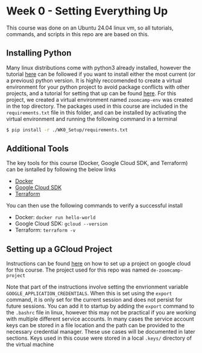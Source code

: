 # Week 0 - Setting Everything Up

This course was done on an Ubuntu 24.04 linux vm, so all tutorials, commands, and scripts in this repo are are based on this. 

## Installing Python

Many linux distributions come with python3 already installed, however the tutorial [here](https://docs.vultr.com/how-to-install-python-and-pip-on-ubuntu-24-04) can be followed if you want to install either the most current (or a previous) python version. It is highly reccomended to create a virtual environment for your python project to avoid package conflicts with other projects, and a tutorial for setting that up can be found [here](https://docs.python.org/3/library/venv.html). For this project, we created a virtual environment named `zoomcamp-env` was created in the top directory. The packages used in this course are included in the `requirements.txt` file in this folder, and can be installed by activating the virtual environment and running the following command in a terminal

```bash
$ pip install -r ./WK0_Setup/requirements.txt
```

## Additional Tools

The key tools for this course (Docker, Google Cloud SDK, and Terraform) can be isntalled by following the below links

* [Docker](https://docs.docker.com/engine/install/ubuntu/)
* [Google Cloud SDK](https://cloud.google.com/sdk/docs/install#deb)
* [Terraform](https://developer.hashicorp.com/terraform/tutorials/aws-get-started/install-cli)

You can then use the following commands to verify a successful install

* Docker: `docker run hello-world`
* Google Cloud SDK: `gcloud --version`
* Terraform: `terraform -v`

## Setting up a GCloud Project

Instructions can be found [here](https://github.com/DataTalksClub/data-engineering-zoomcamp/blob/main/01-docker-terraform/1_terraform_gcp/2_gcp_overview.md) on how to set up a project on google cloud for this course. The project used for this repo was named `de-zoomcamp-project`

Note that part of the instructions involve setting the envrionment variable `GOOGLE_APPLICATION_CREDENTIALS`. When this is set using the `export` command, it is only set for the current session and does not persist for future sessions. You can add it to startup by adding the `export` command to the `.bashrc` file in linux, however this may not be practical if you are working with multiple different service accounts. In many cases the service account keys can be stored in a file location and the path can be provided to the necessary credential manager. These use cases will be documented in later sections. Keys used in this couse were stored in a local `.keys/` directory of the virtual machine